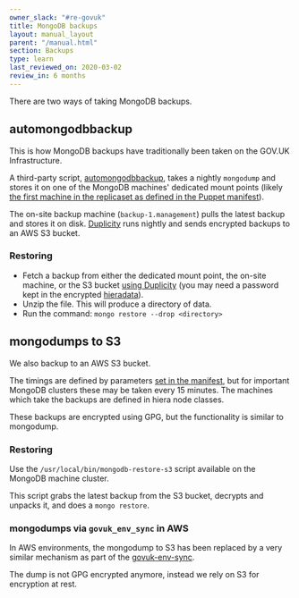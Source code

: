 ```yaml
---
owner_slack: "#re-govuk"
title: MongoDB backups
layout: manual_layout
parent: "/manual.html"
section: Backups
type: learn
last_reviewed_on: 2020-03-02
review_in: 6 months
---
```


There are two ways of taking MongoDB backups.

## automongodbbackup

This is how MongoDB backups have traditionally been taken on the GOV.UK Infrastructure.

A third-party script, [automongodbbackup](https://github.com/micahwedemeyer/automongobackup), takes a nightly `mongodump` and stores it on one of the MongoDB machines' dedicated mount points (likely [the first machine in the replicaset as defined in the Puppet manifest](https://github.com/alphagov/govuk-puppet/blob/master/modules/mongodb/manifests/backup.pp#L40-L44)).

The on-site backup machine (`backup-1.management`) pulls the latest backup and stores it on disk. [Duplicity](http://duplicity.nongnu.org/) runs nightly and sends encrypted backups to an AWS S3 bucket.

### Restoring

 - Fetch a backup from either the dedicated mount point, the on-site machine, or the S3 bucket [using Duplicity](restore-from-offsite-backups.html) (you may need a password kept in the encrypted [hieradata](https://github.com/alphagov/govuk-secrets)).
 - Unzip the file. This will produce a directory of data.
 - Run the command: `mongo restore --drop <directory>`

## mongodumps to S3

We also backup to an AWS S3 bucket. 

The timings are defined by parameters [set in the manifest](https://github.com/alphagov/govuk-puppet/blob/master/modules/mongodb/manifests/s3backup/cron.pp), but for important MongoDB clusters these may be taken every 15 minutes. The machines which take the backups are defined in hiera node classes.

These backups are encrypted using GPG, but the functionality is similar to mongodump.

### Restoring
Use the `/usr/local/bin/mongodb-restore-s3` script available on the MongoDB machine cluster. 

This script grabs the latest backup from the S3 bucket, decrypts and unpacks it, and does a `mongo restore`.

### mongodumps via `govuk_env_sync` in AWS

In AWS environments, the mongodump to S3 has been replaced by a very similar mechanism as part of the [govuk-env-sync]. 

The dump is not GPG encrypted anymore, instead we rely on S3 for encryption at rest.

[govuk-env-sync]: govuk-env-sync.html